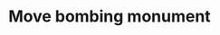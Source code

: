 ---
pid: CH573
title: Move bombing monument
location_transcription: 
zipcode: 
outside_phl: 
neighborhood: 
age: 
age_range: 
instagram: 
image_file_name: CH_573.jpg
proposal_transcription: Honor the lives lost and the wrong the actions of the city.
topic: History,MOVE,Philadelphia,Social Justice,Violence
topic_summary: 0, 0, 0, 0, 0
type: Other No Form
keywords_other: 
credit: 
image_labels: 
twitter: 
facebook: 
permalink: "/monuments/ch573/"
layout: item-page
---